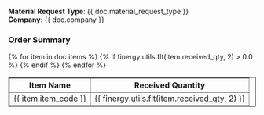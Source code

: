 <b>Material Request Type</b>: {{ doc.material_request_type }}<br>
<b>Company</b>: {{ doc.company }}

<h3>Order Summary</h3>

<table border=2 >
    <tr align="center">
        <th>Item Name</th>
        <th>Received Quantity</th>
    </tr>
    {% for item in doc.items %}
        {% if finergy.utils.flt(item.received_qty, 2) > 0.0 %}
            <tr align="center">
                <td>{{ item.item_code }}</td>
                <td>{{ finergy.utils.flt(item.received_qty, 2) }}</td>
            </tr>
        {% endif %}
    {% endfor %}
</table>